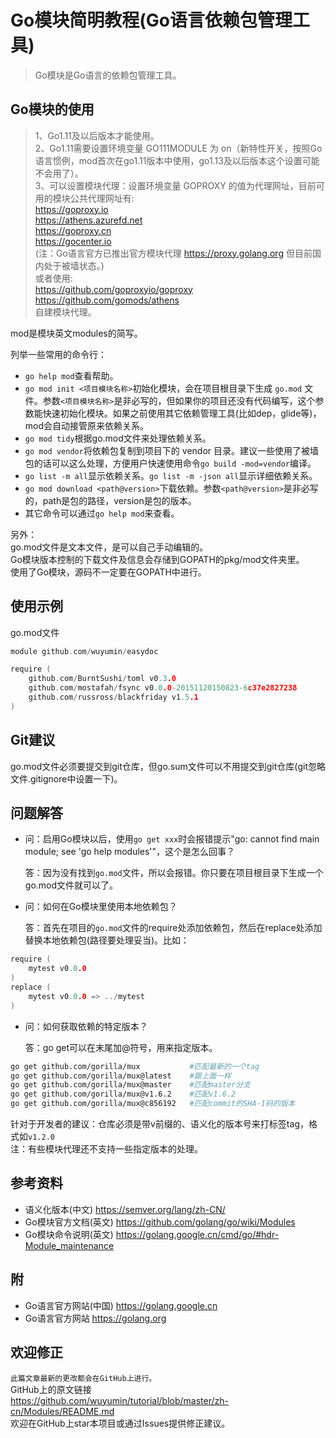# Go模块简明教程(Go语言依赖包管理工具)

> Go模块是Go语言的依赖包管理工具。

## Go模块的使用

> 1、Go1.11及以后版本才能使用。  
2、Go1.11需要设置环境变量 GO111MODULE 为 on（新特性开关，按照Go语言惯例，mod首次在go1.11版本中使用，go1.13及以后版本这个设置可能不会用了）。  
3、可以设置模块代理：设置环境变量 GOPROXY 的值为代理网址，目前可用的模块公共代理网址有:  
<https://goproxy.io>  
<https://athens.azurefd.net>  
<https://goproxy.cn>  
<https://gocenter.io>  
(注：Go语言官方已推出官方模块代理 <https://proxy.golang.org> 但目前国内处于被墙状态。)  
或者使用:  
<https://github.com/goproxyio/goproxy>  
<https://github.com/gomods/athens>  
自建模块代理。  

mod是模块英文modules的简写。

列举一些常用的命令行：

- `go help mod`查看帮助。
- `go mod init <项目模块名称>`初始化模块，会在项目根目录下生成 `go.mod` 文件。参数`<项目模块名称>`是非必写的，但如果你的项目还没有代码编写，这个参数能快速初始化模块。如果之前使用其它依赖管理工具(比如dep，glide等)，mod会自动接管原来依赖关系。
- `go mod tidy`根据go.mod文件来处理依赖关系。
- `go mod vendor`将依赖包复制到项目下的 vendor 目录。建议一些使用了被墙包的话可以这么处理，方便用户快速使用命令`go build -mod=vendor`编译。
- `go list -m all`显示依赖关系。`go list -m -json all`显示详细依赖关系。
- `go mod download <path@version>`下载依赖。参数`<path@version>`是非必写的，path是包的路径，version是包的版本。
- 其它命令可以通过`go help mod`来查看。

另外：  
go.mod文件是文本文件，是可以自己手动编辑的。  
Go模块版本控制的下载文件及信息会存储到GOPATH的pkg/mod文件夹里。  
使用了Go模块，源码不一定要在GOPATH中进行。  

## 使用示例

go.mod文件
```go
module github.com/wuyumin/easydoc

require (
	github.com/BurntSushi/toml v0.3.0
	github.com/mostafah/fsync v0.0.0-20151120150823-6c37e2827238
	github.com/russross/blackfriday v1.5.1
)
```

## Git建议

go.mod文件必须要提交到git仓库，但go.sum文件可以不用提交到git仓库(git忽略文件.gitignore中设置一下)。

## 问题解答

- 问：启用Go模块以后，使用`go get xxx`时会报错提示"go: cannot find main module; see 'go help modules'"，这个是怎么回事？  
  
  答：因为没有找到`go.mod`文件，所以会报错。你只要在项目根目录下生成一个go.mod文件就可以了。

- 问：如何在Go模块里使用本地依赖包？  
  
  答：首先在项目的`go.mod`文件的require处添加依赖包，然后在replace处添加替换本地依赖包(路径要处理妥当)。比如：

```go
require (
	mytest v0.0.0
)
replace (
	mytest v0.0.0 => ../mytest
)
```

- 问：如何获取依赖的特定版本？  
  
  答：go get可以在末尾加@符号，用来指定版本。  

```bash
go get github.com/gorilla/mux           #匹配最新的一个tag
go get github.com/gorilla/mux@latest    #跟上面一样
go get github.com/gorilla/mux@master    #匹配master分支
go get github.com/gorilla/mux@v1.6.2    #匹配v1.6.2
go get github.com/gorilla/mux@c856192   #匹配commit的SHA-1码的版本
```

  针对于开发者的建议：仓库必须是带v前缀的、语义化的版本号来打标签tag，格式如`v1.2.0`  
  注：有些模块代理还不支持一些指定版本的处理。  

## 参考资料

- 语义化版本(中文) <https://semver.org/lang/zh-CN/>
- Go模块官方文档(英文) <https://github.com/golang/go/wiki/Modules>
- Go模块命令说明(英文) <https://golang.google.cn/cmd/go/#hdr-Module_maintenance>

## 附

- Go语言官方网站(中国) <https://golang.google.cn>
- Go语言官方网站 <https://golang.org>

## 欢迎修正

`此篇文章最新的更改都会在GitHub上进行。`  
GitHub上的原文链接  
<https://github.com/wuyumin/tutorial/blob/master/zh-cn/Modules/README.md>  
欢迎在GitHub上star本项目或通过Issues提供修正建议。  